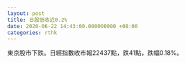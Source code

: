 ```yaml
---
layout: post
title: 日股低收近0.2%
date: 2020-06-22 14:43:00.000000000 +08:00
categories: rthk
---
```


東京股市下跌。日經指數收市報22437點，跌41點，跌幅0.18%。
